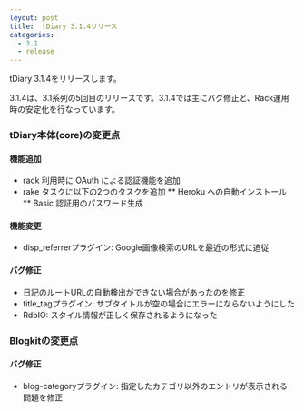 ```yaml
---
leyout: post
title:  tDiary 3.1.4リリース
categories:
  - 3.1
  - release
---
```

tDiary 3.1.4をリリースします。

3.1.4は、3.1系列の5回目のリリースです。3.1.4では主にバグ修正と、Rack運用時の安定化を行なっています。

### tDiary本体(core)の変更点
#### 機能追加
* rack 利用時に OAuth による認証機能を追加
* rake タスクに以下の2つのタスクを追加
** Heroku への自動インストール
** Basic 認証用のパスワード生成

#### 機能変更
* disp_referrerプラグイン: Google画像検索のURLを最近の形式に追従

#### バグ修正
* 日記のルートURLの自動検出ができない場合があったのを修正
* title_tagプラグイン: サブタイトルが空の場合にエラーにならないようにした
* RdbIO: スタイル情報が正しく保存されるようになった

### Blogkitの変更点
#### バグ修正
* blog-categoryプラグイン: 指定したカテゴリ以外のエントリが表示される問題を修正

